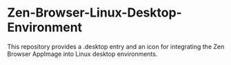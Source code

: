 # Zen-Browser-Linux-Desktop-Environment
This repository provides a .desktop entry and an icon for integrating the Zen Browser AppImage into Linux desktop environments.
